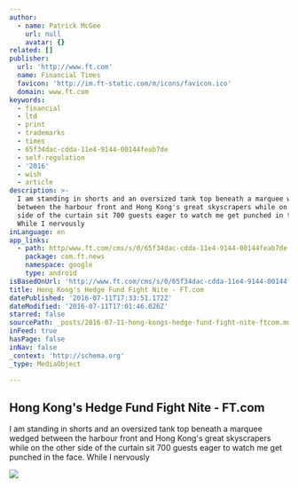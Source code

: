 ```yaml
---
author:
  - name: Patrick McGee
    url: null
    avatar: {}
related: []
publisher:
  url: 'http://www.ft.com'
  name: Financial Times
  favicon: 'http://im.ft-static.com/m/icons/favicon.ico'
  domain: www.ft.com
keywords:
  - financial
  - ltd
  - print
  - trademarks
  - times
  - 65f34dac-cdda-11e4-9144-00144feab7de
  - self-regulation
  - '2016'
  - wish
  - article
description: >-
  I am standing in shorts and an oversized tank top beneath a marquee wedged
  between the harbour front and Hong Kong's great skyscrapers while on the other
  side of the curtain sit 700 guests eager to watch me get punched in the face.
  While I nervously
inLanguage: en
app_links:
  - path: http/www.ft.com/cms/s/0/65f34dac-cdda-11e4-9144-00144feab7de.html
    package: com.ft.news
    namespace: google
    type: android
isBasedOnUrl: 'http://www.ft.com/cms/s/0/65f34dac-cdda-11e4-9144-00144feab7de.html'
title: Hong Kong's Hedge Fund Fight Nite - FT.com
datePublished: '2016-07-11T17:33:51.172Z'
dateModified: '2016-07-11T17:01:46.026Z'
starred: false
sourcePath: _posts/2016-07-11-hong-kongs-hedge-fund-fight-nite-ftcom.md
inFeed: true
hasPage: false
inNav: false
_context: 'http://schema.org'
_type: MediaObject

---
```

<article style=""><h1>Hong Kong's Hedge Fund Fight Nite - FT.com</h1><p>I am standing in shorts and an oversized tank top beneath a marquee wedged between the harbour front and Hong Kong's great skyscrapers while on the other side of the curtain sit 700 guests eager to watch me get punched in the face. While I nervously</p><img src="http://im.ft-static.com/content/images/c5d115cf-7aba-46d6-a8c5-c8c3b60ff8a6.img" /></article>